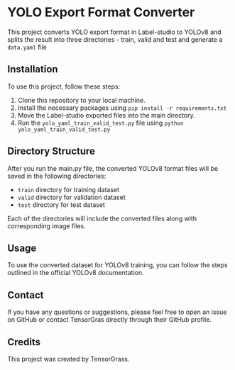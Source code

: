 # YOLO Export Format Converter

This project converts YOLO export format in Label-studio to YOLOv8 and splits the result into three directories - train, valid and test and generate a `data.yaml` file

## Installation

To use this project, follow these steps:

1. Clone this repository to your local machine.
2. Install the necessary packages using `pip install -r requirements.txt`
3. Move the Label-studio exported files into the main directory.
4. Run the `yolo_yaml_train_valid_test.py` file using `python yolo_yaml_train_valid_test.py`

## Directory Structure

After you run the main.py file, the converted YOLOv8 format files will be saved in the following directories:

- `train` directory for training dataset
- `valid` directory for validation dataset
- `test` directory for test dataset 

Each of the directories will include the converted files along with corresponding image files.

## Usage

To use the converted dataset for YOLOv8 training, you can follow the steps outlined in the official YOLOv8 documentation.

## Contact

If you have any questions or suggestions, please feel free to open an issue on GitHub or contact TensorGras directly through their GitHub profile.

## Credits

This project was created by TensorGrass.